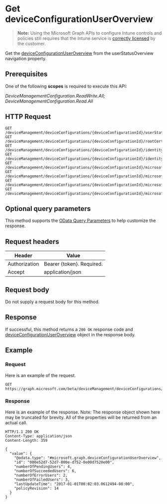 ﻿# Get deviceConfigurationUserOverview

> **Note:** Using the Microsoft Graph APIs to configure Intune controls and policies still requires that the Intune service is [correctly licensed](https://go.microsoft.com/fwlink/?linkid=839381) by the customer.

Get the [deviceConfigurationUserOverview](../resources/intune_deviceconfig_deviceconfigurationuseroverview.md) from the userStatusOverview navigation property.
## Prerequisites
One of the following **scopes** is required to execute this API:

*DeviceManagementConfiguration.ReadWrite.All; DeviceManagementConfiguration.Read.All*
## HTTP Request
<!-- {
  "blockType": "ignored"
}
-->
```http
GET /deviceManagement/deviceConfigurations/{deviceConfigurationId}/userStatusOverview/
GET /deviceManagement/deviceConfigurations/{deviceConfigurationId}/rootCertificate//userStatusOverview/
GET /deviceManagement/deviceConfigurations/{deviceConfigurationId}/identityCertificate//userStatusOverview/
GET /deviceManagement/deviceConfigurations/{deviceConfigurationId}/identityCertificate//rootCertificate//userStatusOverview/
GET /deviceManagement/deviceConfigurations/{deviceConfigurationId}/microsoft.graph.iosScepCertificateProfile/rootCertificate//userStatusOverview/
GET /deviceManagement/deviceConfigurations/{deviceConfigurationId}/microsoft.graph.macOSScepCertificateProfile/rootCertificate//userStatusOverview/
GET /deviceManagement/deviceConfigurations/{deviceConfigurationId}/microsoft.graph.windows81SCEPCertificateProfile/rootCertificate//userStatusOverview/
GET /deviceManagement/deviceConfigurations/{deviceConfigurationId}/microsoft.graph.windowsPhone81VpnConfiguration/identityCertificate//userStatusOverview/
```

## Optional query parameters
This method supports the [OData Query Parameters](http://developer.microsoft.com/en-us/graph/docs/overview/query_parameters) to help customize the response.
## Request headers
|Header|Value|
|---|---|
|Authorization|Bearer {token}. Required.|
|Accept|application/json|

## Request body
Do not supply a request body for this method.

## Response
If successful, this method returns a `200 OK` response code and [deviceConfigurationUserOverview](../resources/intune_deviceconfig_deviceconfigurationuseroverview.md) object in the response body.

## Example
### Request
Here is an example of the request.
```http
GET https://graph.microsoft.com/beta/deviceManagement/deviceConfigurations/{deviceConfigurationId}/userStatusOverview/
```

### Response
Here is an example of the response. Note: The response object shown here may be truncated for brevity. All of the properties will be returned from an actual call.
```http
HTTP/1.1 200 OK
Content-Type: application/json
Content-Length: 359

{
  "value": {
    "@odata.type": "#microsoft.graph.deviceConfigurationUserOverview",
    "id": "000e52d7-52d7-000e-d752-0e00d7520e00",
    "numberOfPendingUsers": 4,
    "numberOfSucceededUsers": 6,
    "numberOfErrorUsers": 2,
    "numberOfFailedUsers": 3,
    "lastUpdateTime": "2017-01-01T00:02:03.0612494-08:00",
    "policyRevision": 14
  }
}
```



